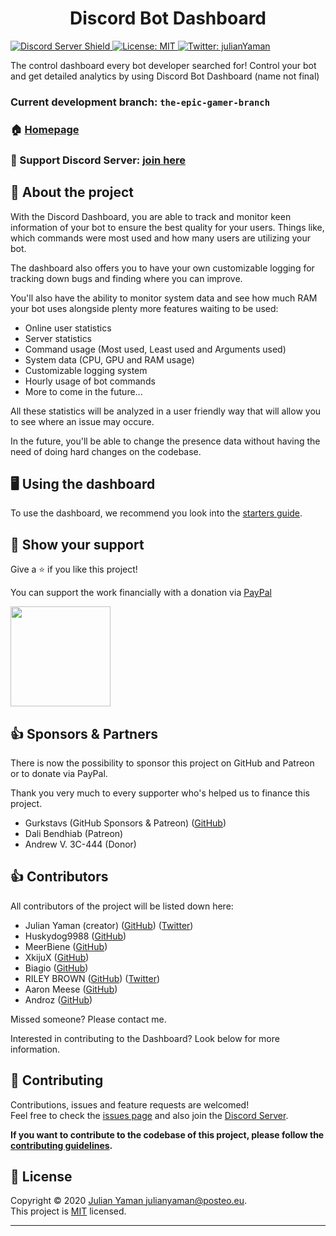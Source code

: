 <h1 align="center">Discord Bot Dashboard</h1>
<p>
  <a href="https://discord.gg/yAUmDNb">
      <img src="https://discordapp.com/api/guilds/358751806697897984/embed.png" alt="Discord Server Shield"/>
  </a>
  <a href="https://github.com/julianYaman/discord-bot-dashboard/blob/master/LICENSE">
    <img alt="License: MIT" src="https://img.shields.io/badge/License-MIT-yellow.svg" target="_blank" />
  </a>
  <a href="https://twitter.com/julianYaman">
    <img alt="Twitter: julianYaman" src="https://img.shields.io/twitter/follow/julianYaman.svg?style=social" target="_blank" />
  </a>
</p>

The control dashboard every bot developer searched for! Control your bot and get detailed analytics by using Discord Bot Dashboard (name not final)

### Current development branch: `the-epic-gamer-branch`

### 🏠 [Homepage](https://github.com/julianYaman/discord-bot-dashboard)

### 💬 Support Discord Server: [join here](https://discord.gg/yAUmDNb)

## 📃 About the project

With the Discord Dashboard, you are able to track and monitor keen information of your bot 
to ensure the best quality for your users. Things like, which commands were most used and how 
many users are utilizing your bot. 

The dashboard also offers you to have your own customizable logging for tracking down bugs and
finding where you can improve.

You'll also have the ability to monitor system data and see how much RAM your bot uses alongside plenty more features waiting to be used:

- Online user statistics
- Server statistics
- Command usage (Most used, Least used and Arguments used)
- System data (CPU, GPU and RAM usage)
- Customizable logging system
- Hourly usage of bot commands
- More to come in the future...

All these statistics will be analyzed in a user friendly way that will allow you to see where an issue may occure.

In the future, you'll be able to change the presence data without having the need
of doing hard changes on the codebase.


## 🖥️ Using the dashboard
To use the dashboard, we recommend you look into the [starters guide](https://github.com/julianYaman/discord-bot-dashboard/blob/master/docs/GET_STARTED.md).

## 🙌 Show your support
Give a ⭐️ if you like this project!

You can support the work financially with a donation via [PayPal](https://www.paypal.me/julianyaman)

<a href="https://www.patreon.com/user?u=23070184">
  <img src="https://c5.patreon.com/external/logo/become_a_patron_button@2x.png" width="160">
</a><br>


## 👍 Sponsors & Partners
There is now the possibility to sponsor this project on GitHub and Patreon or to donate via PayPal.

Thank you very much to every supporter who's helped us to finance this project.

- Gurkstavs (GitHub Sponsors & Patreon) ([GitHub](https://github.com/Gurkstavs))
- Dali Bendhiab (Patreon)
- Andrew V. 3C-444 (Donor)

## 👍 Contributors

All contributors of the project will be listed down here:

- Julian Yaman (creator) ([GitHub](https://github.com/julianYaman/)) ([Twitter](https://twitter.com/julianYaman))
- Huskydog9988 ([GitHub](https://github.com/Huskydog9988))
- MeerBiene ([GitHub](https://github.com/MeerBiene))
- XkijuX ([GitHub](https://github.com/XkijuX))
- Biagio ([GitHub](https://github.com/biagios))
- RILEY BROWN ([GitHub](https://github.com/X-Niter)) ([Twitter](https://twitter.com/X_Niter))
- Aaron Meese ([GitHub](https://github.com/ajmeese7))
- Androz ([GitHub](https://github.com/Androz2091))

Missed someone? Please contact me.

Interested in contributing to the Dashboard? Look below for more information.

## 🤝 Contributing

Contributions, issues and feature requests are welcomed!<br />Feel free to check the [issues page](https://github.com/julianYaman/discord-bot-dashboard/issues) 
and also join the [Discord Server](https://discord.gg/yAUmDNb).

**If you want to contribute to the codebase of this project, please follow the 
[contributing guidelines](https://github.com/julianYaman/discord-bot-dashboard/blob/master/docs/CONTRIBUTING.md).**

## 📝 License

Copyright © 2020 [Julian Yaman <julianyaman@posteo.eu>](https://github.com/julianYaman).<br />
This project is [MIT](https://github.com/julianYaman/discord-bot-dashboard/blob/master/LICENSE) licensed.

***
